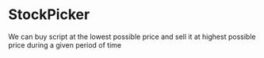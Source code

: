 # StockPicker
We can buy script at the lowest possible price and sell it at highest possible price during a given period of time
